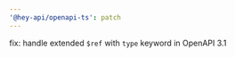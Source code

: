 ```yaml
---
'@hey-api/openapi-ts': patch
---
```


fix: handle extended `$ref` with `type` keyword in OpenAPI 3.1
